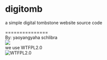 # digitomb
a simple digital tombstone website source code

=============== <br>
By: yaoyangyaha schlibra <br>
<a href="https://github.com/yaoyangyaha/digitomb/graphs/contributors">
  <img src="https://contrib.rocks/image?repo=yaoyangyaha/digitomb" />
</a>
<br>
we use WTFPL2.0 <br>
![WTFPL2.0](http://www.wtfpl.net/wp-content/uploads/2012/12/wtfpl-badge-1.png)
